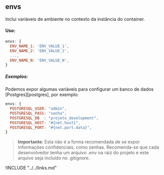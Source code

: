 ## envs

Inclui variáveis de ambiente no contexto da instância do container.

#### Uso:

```js
envs: {
  ENV_NAME_1: 'ENV_VALUE_1',
  ENV_NAME_2: 'ENV_VALUE_2',
  ...,
  ENV_NAME_N: 'ENV_VALUE_N',
}
```

##### Exemplos:

Podemos expor algumas variáveis para configurar um banco de dados [Postgres][postgres], por exemplo:

```js
envs: {
  POSTGRESQL_USER: "admin",
  POSTGRESQL_PASS: "senha",
  POSTGRESQL_DB  : "projeto_development",
  POSTGRESQL_HOST: "#{net.host}",
  POSTGRESQL_PORT: "#{net.port.data}",
}
```

> __Importante__: Esta não é a forma recomendada de se expor informações confidenciais, como senhas. Recomenda-se que cada desenvolvedor tenha um arquivo .env na raiz do projeto e este arquivo seja incluído no .gitignore.

!INCLUDE "../../links.md"